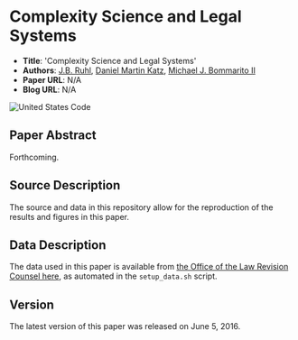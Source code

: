 Complexity Science and Legal Systems
==================
  *  __Title__: 'Complexity Science and Legal Systems'
  *  __Authors__: [J.B. Ruhl](http://law.vanderbilt.edu/bio/jb-ruhl), [Daniel Martin Katz](http://www.danielmartinkatz.com/), [Michael J. Bommarito II](https://www.linkedin.com/in/bommarito)
  *  __Paper URL__: N/A
  *  __Blog URL__: N/A

![United States Code](https://raw.githubusercontent.com/mjbommar/legal-complexity-science/master/paper/us-code-structure-network.png)

## Paper Abstract
Forthcoming.

## Source Description
The source and data in this repository allow for the reproduction of the results and figures in this paper.

## Data Description
The data used in this paper is available from [the Office of the Law Revision Counsel here](http://uscode.house.gov/download/annualhistoricalarchives/annualhistoricalarchives.htm), as automated in the `setup_data.sh` script.

## Version
The latest version of this paper was released on June 5, 2016.
